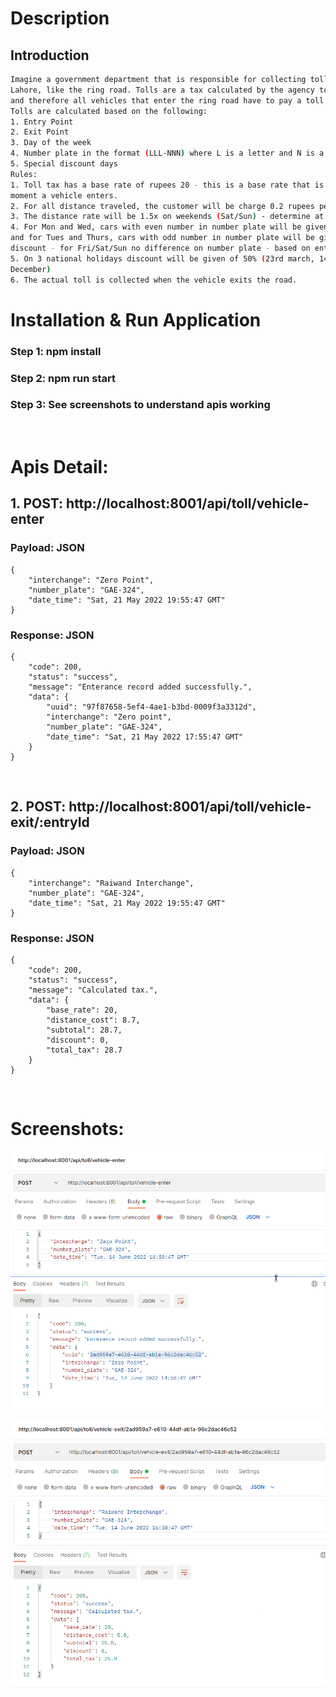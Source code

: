 # Description

## Introduction

```bash
Imagine a government department that is responsible for collecting tolls on a major road in
Lahore, like the ring road. Tolls are a tax calculated by the agency to keep the road maintained,
and therefore all vehicles that enter the ring road have to pay a toll tax.
Tolls are calculated based on the following:
1. Entry Point
2. Exit Point
3. Day of the week
4. Number plate in the format (LLL-NNN) where L is a letter and N is a number.
5. Special discount days
Rules:
1. Toll tax has a base rate of rupees 20 - this is a base rate that is added to the cost the
moment a vehicle enters.
2. For all distance traveled, the customer will be charge 0.2 rupees per KM
3. The distance rate will be 1.5x on weekends (Sat/Sun) - determine at exit point
4. For Mon and Wed, cars with even number in number plate will be given 10% discount,
and for Tues and Thurs, cars with odd number in number plate will be given 10%
discount - for Fri/Sat/Sun no difference on number plate - based on entry date/time
5. On 3 national holidays discount will be given of 50% (23rd march, 14th August, and 25th
December)
6. The actual toll is collected when the vehicle exits the road.
```

# Installation & Run Application 

### Step 1: npm install
### Step 2: npm run start
### Step 3: See screenshots to understand apis working

&nbsp;
&nbsp;
&nbsp;

# Apis Detail:

## 1. POST: http://localhost:8001/api/toll/vehicle-enter

### Payload: JSON
```
{
    "interchange": "Zero Point",
    "number_plate": "GAE-324",
    "date_time": "Sat, 21 May 2022 19:55:47 GMT"
}
```

### Response: JSON
```
{
    "code": 200,
    "status": "success",
    "message": "Enterance record added successfully.",
    "data": {
        "uuid": "97f87658-5ef4-4ae1-b3bd-0009f3a3312d",
        "interchange": "Zero point",
        "number_plate": "GAE-324",
        "date_time": "Sat, 21 May 2022 17:55:47 GMT"
    }
}
```
&nbsp;
&nbsp;
&nbsp;

## 2. POST: http://localhost:8001/api/toll/vehicle-exit/:entryId


### Payload: JSON
```
{
    "interchange": "Raiwand Interchange",
    "number_plate": "GAE-324",
    "date_time": "Sat, 21 May 2022 19:55:47 GMT"
}
```

### Response: JSON
```
{
    "code": 200,
    "status": "success",
    "message": "Calculated tax.",
    "data": {
        "base_rate": 20,
        "distance_cost": 8.7,
        "subtotal": 28.7,
        "discount": 0,
        "total_tax": 28.7
    }
}
```

&nbsp;
&nbsp;
&nbsp;

# Screenshots:
![ScreenShot](/screenshots/vehicle-enter.png)

![ScreenShot](/screenshots/vehicle-exit.png)
